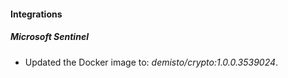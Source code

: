 
#### Integrations

##### Microsoft Sentinel

- Updated the Docker image to: *demisto/crypto:1.0.0.3539024*.

